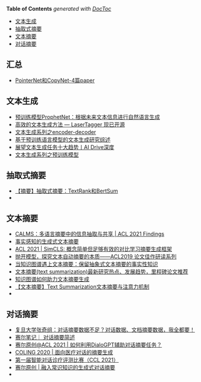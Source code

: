 <!-- START doctoc generated TOC please keep comment here to allow auto update -->
<!-- DON'T EDIT THIS SECTION, INSTEAD RE-RUN doctoc TO UPDATE -->
**Table of Contents**  *generated with [DocToc](https://github.com/thlorenz/doctoc)*

- [文本生成](#%E6%96%87%E6%9C%AC%E7%94%9F%E6%88%90)
- [抽取式摘要](#%E6%8A%BD%E5%8F%96%E5%BC%8F%E6%91%98%E8%A6%81)
- [文本摘要](#%E6%96%87%E6%9C%AC%E6%91%98%E8%A6%81)
- [对话摘要](#%E5%AF%B9%E8%AF%9D%E6%91%98%E8%A6%81)

<!-- END doctoc generated TOC please keep comment here to allow auto update -->

## 汇总
- [PointerNet和CopyNet-4篇paper](https://zhuanlan.zhihu.com/p/73590690)


## 文本生成
- [预训练模型ProphetNet：根据未来文本信息进行自然语言生成](https://mp.weixin.qq.com/s?__biz=MjM5ODkzMzMwMQ==&mid=2650412511&idx=1&sn=088ac8d7fc7c6306d7cc153d560d52f0&chksm=becd938589ba1a932fe2da235ba091da67b56fbc8f7189679ea183c4eac7f734efb34f0172c6&scene=0&xtrack=1&exportkey=A1FaUDZZyWfHc9mFnP2yqh8%3D&pass_ticket=Df0Hp50Eu2KPStu3JpQZ9Z6bR9SWbRuBOlf%2B3ZYlN45nWCSRWViMRhGlg2I6f9uz#rd)
- [高效的文本生成方法 — LaserTagger 现已开源](https://mp.weixin.qq.com/s?__biz=MzU1OTMyNDcxMQ==&mid=2247487770&idx=1&sn=80f544fe4967b0d27d2fde4ae85536e1&chksm=fc185a52cb6fd344e77133b6bd420e5939ff3d7643d44001e57b14f61eda7038e10cf92d1435&scene=0&xtrack=1&exportkey=A%2BipZQYNNvKCbP0eE4FMyTU%3D&pass_ticket=Df0Hp50Eu2KPStu3JpQZ9Z6bR9SWbRuBOlf%2B3ZYlN45nWCSRWViMRhGlg2I6f9uz#rd)
- [文本生成系列之encoder-decoder](https://mp.weixin.qq.com/s/kSuWmBqBBxWPAbPr7g8GJQ)
- [基于预训练语言模型的文本生成研究综述](https://mp.weixin.qq.com/s?__biz=MzI3ODgwODA2MA==&mid=2247506342&idx=2&sn=8ad67536557d8e4b089807453bd17821&chksm=eb53cd35dc2444237ec03d81e4b54e10a3ffb66a220e41c37d24590bc5cdb84bc1eaa676669f&mpshare=1&scene=24&srcid=1008GbE7ljpCQHuWbu8kAoxV&sharer_sharetime=1633693015637&sharer_shareid=9d627645afe156ff11b0a8519d982bcd&exportkey=A5faGVLyaBD78Sz1oIMALhU%3D&pass_ticket=X1hVh%2FzYha2Fa9G%2FZWK0bpCofPY07lt8BPBNyjf1xUWYljT%2Bk%2F9q5rZ%2F%2B4bWWFme&wx_header=0#rd)
- [展望文本生成任务十大趋势丨AI Drive深度](https://mp.weixin.qq.com/s?__biz=MzU2ODY2MTUwNQ==&mid=2247532136&idx=1&sn=7f6e0958c8b4f8dd7c59c76e649d9336&chksm=fc88bd06cbff341090d6a5c5ddf4416bb081aea0c14f57b743923a79598de5ee4728b0c1d8cd&mpshare=1&scene=24&srcid=0930JjLhiQtVM8BMSMC4auFj&sharer_sharetime=1632996557891&sharer_shareid=9d627645afe156ff11b0a8519d982bcd&exportkey=AwZTC5aHRpPvtkSpUNugaZk%3D&pass_ticket=X1hVh%2FzYha2Fa9G%2FZWK0bpCofPY07lt8BPBNyjf1xUWYljT%2Bk%2F9q5rZ%2F%2B4bWWFme&wx_header=0#rd)
- [文本生成系列之预训练模型](https://mp.weixin.qq.com/s/enQr4IXgiCbLTuP__rZatg)


## 抽取式摘要
- [【摘要】抽取式摘要：TextRank和BertSum](https://mp.weixin.qq.com/s?__biz=MzI3ODgwODA2MA==&mid=2247488483&idx=4&sn=3d6133e6188add11732724ef47dda96a&chksm=eb500770dc278e66bea9697dad4c82ad9b242b0bc2605a5888e122184cd84c5e3e4bd1da29d2&mpshare=1&scene=1&srcid=1014vo5R8E8vwFq0ktmneOnu&sharer_sharetime=1634188997687&sharer_shareid=9d627645afe156ff11b0a8519d982bcd&exportkey=Ax%2FH0XpHTgQvCExXedYkzVg%3D&pass_ticket=R1AweeLAWw%2BNiXhIzTTZdwZWN39nPReyTpdWsFh9sTncp4d5JndrGpttZpZcXaVF&wx_header=0#rd)
- 


## 文本摘要
- [CALMS：多语言摘要中的信息抽取与共享 | ​ACL 2021 Findings](https://mp.weixin.qq.com/s?__biz=MzI3ODgwODA2MA==&mid=2247504394&idx=3&sn=5f6a43a8b93ab4f70ddce3dd4ffb1780&chksm=eb53c699dc244f8ff5e1048a0c6c7a295b5cb04e64f04815d6d4cae42df73410130a84c4829d&mpshare=1&scene=1&srcid=1014QDnerNuDwG3mSyOVxnpi&sharer_sharetime=1634188784342&sharer_shareid=9d627645afe156ff11b0a8519d982bcd&exportkey=Axla%2BWoes26wz6f4mm7S0ec%3D&pass_ticket=R1AweeLAWw%2BNiXhIzTTZdwZWN39nPReyTpdWsFh9sTncp4d5JndrGpttZpZcXaVF&wx_header=0#rd)
- [事实感知的生成式文本摘要](https://mp.weixin.qq.com/s?__biz=MzI4MDYzNzg4Mw==&mid=2247515144&idx=3&sn=c3c56e3a51a44a4a99148323f38931f6&chksm=ebb784dcdcc00dca4b76e38c9d2b64856731e804c2807b8cd1e8c6ba74d5f1ec66ef6796674d&mpshare=1&scene=1&srcid=1014gwJaHI8KigJAgEE4yEfK&sharer_sharetime=1634188714391&sharer_shareid=9d627645afe156ff11b0a8519d982bcd&exportkey=A4WR4206kt3JmRQWVix53lw%3D&pass_ticket=R1AweeLAWw%2BNiXhIzTTZdwZWN39nPReyTpdWsFh9sTncp4d5JndrGpttZpZcXaVF&wx_header=0#rd)
- [ACL 2021 | SimCLS: 概念简单但足够有效的对比学习摘要生成框架](https://mp.weixin.qq.com/s?__biz=MzIwMTc4ODE0Mw==&mid=2247531083&idx=2&sn=54c02e027de84d6d4a1abcc37f6b530c&chksm=96eaa5cba19d2cdd87ec305da8e37201825612e7440433f06502726eaec4b2e69d29f9713c9d&mpshare=1&scene=1&srcid=1014EEOgDw0MbueoeY9Ay6Jd&sharer_sharetime=1634188686934&sharer_shareid=9d627645afe156ff11b0a8519d982bcd&exportkey=A20qLwCEJ7wuzQGjOhocGro%3D&pass_ticket=R1AweeLAWw%2BNiXhIzTTZdwZWN39nPReyTpdWsFh9sTncp4d5JndrGpttZpZcXaVF&wx_header=0#rd)
- [抛开模型，探究文本自动摘要的本质——ACL2019 论文佳作研读系列](https://mp.weixin.qq.com/s?__biz=MjM5ODkzMzMwMQ==&mid=2650411543&idx=1&sn=d82ed3285aa40773b6360e0199fb6386&chksm=becd944d89ba1d5b708ea2ecba3735a8c54bc42fbc310f2b813742082cf6885a7a9db28edc17&mpshare=1&scene=1&srcid=1014iWhwUs4VOkWwpJomujjc&sharer_sharetime=1634188857943&sharer_shareid=9d627645afe156ff11b0a8519d982bcd&exportkey=A9t%2BnNJ9WiqMpvP6JfHBvS4%3D&pass_ticket=R1AweeLAWw%2BNiXhIzTTZdwZWN39nPReyTpdWsFh9sTncp4d5JndrGpttZpZcXaVF&wx_header=0#rd)
- [当知识图谱遇上文本摘要：保留抽象式文本摘要的事实性知识](https://mp.weixin.qq.com/s?__biz=MzIwMTc4ODE0Mw==&mid=2247510836&idx=3&sn=9030975e3d1679ce23e5978f68cbbe36&chksm=96ea74b4a19dfda2033ab11e9fcd0ecf53483a7c0b8cad8edcf43c7b64690950315b7406af7a&mpshare=1&scene=1&srcid=1014Qlut5Tszy8FxKPyWtDbR&sharer_sharetime=1634188877519&sharer_shareid=9d627645afe156ff11b0a8519d982bcd&exportkey=Aw7850%2BSv9c%2Bwv9z3AuOW%2F4%3D&pass_ticket=R1AweeLAWw%2BNiXhIzTTZdwZWN39nPReyTpdWsFh9sTncp4d5JndrGpttZpZcXaVF&wx_header=0#rd)
- [文本摘要(text summarization)最新研究热点、发展趋势，里程碑论文推荐](https://zhuanlan.zhihu.com/p/111266615)
- [知识图谱如何助力文本摘要生成](https://mp.weixin.qq.com/s?__biz=MjM5ODkzMzMwMQ==&mid=2650415088&idx=3&sn=f00f301ad9ec9d2439a737ec74ab7a57&chksm=becd99aa89ba10bcdd747c6cadeacbf0883f3606d8076fd42ecda45ff50a26c05d645335c937&mpshare=1&scene=24&srcid=0731ecdqjC6kRUDDXNNbcz7C&sharer_sharetime=1596189081639&sharer_shareid=9d627645afe156ff11b0a8519d982bcd&exportkey=Awfjg23AZIOShAmTtuYYCmA%3D&pass_ticket=IL%2BeHRprAt5yAlLjjC250jaLkeHDOYyDyV4vRbYX%2F0r7c3KJ%2FwPqrBhOiTesV9Z9&wx_header=0#rd)
- [【文本摘要】Text Summarization文本摘要与注意力机制](https://mp.weixin.qq.com/s?__biz=MzI3ODgwODA2MA==&mid=2247488353&idx=2&sn=c24857778c8b8596f11569fd8b41c597&chksm=eb5007f2dc278ee419fadd32a8c876371089f4f25bad1aebd5693b46ea33279fb7030948a389&scene=0&xtrack=1&exportkey=A8pmRfjFznpnA%2Bedg5N8yPk%3D&pass_ticket=peaJqRABUyiyXUkxShtHPoJ7onMoJTA4OFYeMuNaXmdNKq47G0x8XJEm7afGdVcX#rd)
- 


## 对话摘要
- [复旦大学张奇组：对话摘要数据不足？对话数据、文档摘要数据，我全都要！](https://mp.weixin.qq.com/s?__biz=MzIwMTc4ODE0Mw==&mid=2247540812&idx=2&sn=82dd604d7e00c3acc01d277a69c6ad1a&chksm=96eaffcca19d76da3603f69a26ea1025ca324046da628afb2c08a2355c972f41bd61c8d318cc&mpshare=1&scene=1&srcid=10145wuA1yhYis2lDVpZCCmy&sharer_sharetime=1634188648177&sharer_shareid=9d627645afe156ff11b0a8519d982bcd&exportkey=A%2FUvYkA2C8i8YZtEZGwA65s%3D&pass_ticket=R1AweeLAWw%2BNiXhIzTTZdwZWN39nPReyTpdWsFh9sTncp4d5JndrGpttZpZcXaVF&wx_header=0#rd)
- [赛尔笔记｜ 对话摘要简述](https://mp.weixin.qq.com/s?__biz=MzIxMjAzNDY5Mg==&mid=2650802409&idx=1&sn=6dc8e7c2d9bfeda363d349c96636cb0d&chksm=8cb89d02bbcf1414eed95cf1201996781e52717390f34672f7bf67fc12d1612445bdcd0cfee3&mpshare=1&scene=1&srcid=1014BAXsFl06RMneJJuk2e0h&sharer_sharetime=1634188729233&sharer_shareid=9d627645afe156ff11b0a8519d982bcd&exportkey=Axn1u7qXf%2B8KgbkwYia6gYU%3D&pass_ticket=R1AweeLAWw%2BNiXhIzTTZdwZWN39nPReyTpdWsFh9sTncp4d5JndrGpttZpZcXaVF&wx_header=0#rd)
- [赛尔原创@ACL 2021 | 如何利用DialoGPT辅助对话摘要任务？](https://mp.weixin.qq.com/s?__biz=MzIxMjAzNDY5Mg==&mid=2650803517&idx=1&sn=84e5382154b7a37974c00cf423f7134f&chksm=8cb898d6bbcf11c0e66328ebc05b78ed6766e60a27c9cec7524d0ae39bd4f4c1df8084f8c0b9&mpshare=1&scene=1&srcid=1014Zx6teQUICIccBDGDhMdD&sharer_sharetime=1634188742621&sharer_shareid=9d627645afe156ff11b0a8519d982bcd&exportkey=A8jORBbWNf4JxjgAViFhgWg%3D&pass_ticket=R1AweeLAWw%2BNiXhIzTTZdwZWN39nPReyTpdWsFh9sTncp4d5JndrGpttZpZcXaVF&wx_header=0#rd)
- [COLING 2020 | 面向医疗对话的摘要生成](https://mp.weixin.qq.com/s?__biz=MzIwMTc4ODE0Mw==&mid=2247523373&idx=2&sn=44e2656aebcd1f6bb43aeb45b79a6e66&chksm=96ea43ada19dcabb189370f496780479d783e175cf858218fc6c6a89165ffc384f2a493794bd&mpshare=1&scene=1&srcid=1014jheGSJ7b0EgxBSHsEUUP&sharer_sharetime=1634188815873&sharer_shareid=9d627645afe156ff11b0a8519d982bcd&exportkey=A8L8FlqyHXhkfHQ7Y8BOsVE%3D&pass_ticket=R1AweeLAWw%2BNiXhIzTTZdwZWN39nPReyTpdWsFh9sTncp4d5JndrGpttZpZcXaVF&wx_header=0#rd)
- [第一届智能对话诊疗评测比赛（CCL 2021）](http://www.fudan-disc.com/sharedtask/imcs21/index.html)
- [赛尔原创 | 融入常识知识的生成式对话摘要](https://mp.weixin.qq.com/s?__biz=MzIxMjAzNDY5Mg==&mid=2650800894&idx=1&sn=c319d87fb33f5d59ce15ea4a33450af5&chksm=8cb89715bbcf1e031f662879d2bb6e9134fdc6a3f1f1afc3147f435cb2a3235404ac312a9834&mpshare=1&scene=1&srcid=10141GPAixF20pKKG1TA2Mku&sharer_sharetime=1634188833653&sharer_shareid=9d627645afe156ff11b0a8519d982bcd&exportkey=A4j7w%2B8TUtsnZeFbslOOb0I%3D&pass_ticket=R1AweeLAWw%2BNiXhIzTTZdwZWN39nPReyTpdWsFh9sTncp4d5JndrGpttZpZcXaVF&wx_header=0#rd)
- 